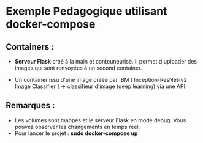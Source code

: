 # Exemple Pedagogique utilisant docker-compose  

## Containers : 
- **Serveur Flask** créé à la main et conteuneurisé. 
Il permet d'uploader des images qui sont renvoyées à un second container. 

- Un container issu d'une image créée par IBM
[ Inception-ResNet-v2 Image Classifier ] -> classifieur d'image (deep learning) via une API. 

## Remarques : 
- Les volumes sont mappés et le serveur Flask en mode debug. Vous pouvez observer les changements en temps réel.  
- Pour lancer le projet : **sudo docker-compose up**